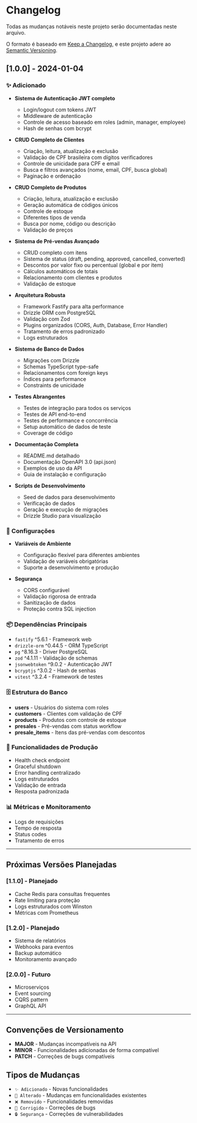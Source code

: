 # Changelog

Todas as mudanças notáveis neste projeto serão documentadas neste arquivo.

O formato é baseado em [Keep a Changelog](https://keepachangelog.com/pt-BR/1.0.0/),
e este projeto adere ao [Semantic Versioning](https://semver.org/lang/pt-BR/).

## [1.0.0] - 2024-01-04

### ✨ Adicionado
- **Sistema de Autenticação JWT completo**
  - Login/logout com tokens JWT
  - Middleware de autenticação
  - Controle de acesso baseado em roles (admin, manager, employee)
  - Hash de senhas com bcrypt

- **CRUD Completo de Clientes**
  - Criação, leitura, atualização e exclusão
  - Validação de CPF brasileira com dígitos verificadores
  - Controle de unicidade para CPF e email
  - Busca e filtros avançados (nome, email, CPF, busca global)
  - Paginação e ordenação

- **CRUD Completo de Produtos**
  - Criação, leitura, atualização e exclusão
  - Geração automática de códigos únicos
  - Controle de estoque
  - Diferentes tipos de venda
  - Busca por nome, código ou descrição
  - Validação de preços

- **Sistema de Pré-vendas Avançado**
  - CRUD completo com itens
  - Sistema de status (draft, pending, approved, cancelled, converted)
  - Descontos por valor fixo ou percentual (global e por item)
  - Cálculos automáticos de totais
  - Relacionamento com clientes e produtos
  - Validação de estoque

- **Arquitetura Robusta**
  - Framework Fastify para alta performance
  - Drizzle ORM com PostgreSQL
  - Validação com Zod
  - Plugins organizados (CORS, Auth, Database, Error Handler)
  - Tratamento de erros padronizado
  - Logs estruturados

- **Sistema de Banco de Dados**
  - Migrações com Drizzle
  - Schemas TypeScript type-safe
  - Relacionamentos com foreign keys
  - Índices para performance
  - Constraints de unicidade

- **Testes Abrangentes**
  - Testes de integração para todos os serviços
  - Testes de API end-to-end
  - Testes de performance e concorrência
  - Setup automático de dados de teste
  - Coverage de código

- **Documentação Completa**
  - README.md detalhado
  - Documentação OpenAPI 3.0 (api.json)
  - Exemplos de uso da API
  - Guia de instalação e configuração

- **Scripts de Desenvolvimento**
  - Seed de dados para desenvolvimento
  - Verificação de dados
  - Geração e execução de migrações
  - Drizzle Studio para visualização

### 🔧 Configurações
- **Variáveis de Ambiente**
  - Configuração flexível para diferentes ambientes
  - Validação de variáveis obrigatórias
  - Suporte a desenvolvimento e produção

- **Segurança**
  - CORS configurável
  - Validação rigorosa de entrada
  - Sanitização de dados
  - Proteção contra SQL injection

### 📦 Dependências Principais
- `fastify` ^5.6.1 - Framework web
- `drizzle-orm` ^0.44.5 - ORM TypeScript
- `pg` ^8.16.3 - Driver PostgreSQL
- `zod` ^4.1.11 - Validação de schemas
- `jsonwebtoken` ^9.0.2 - Autenticação JWT
- `bcryptjs` ^3.0.2 - Hash de senhas
- `vitest` ^3.2.4 - Framework de testes

### 🗄️ Estrutura do Banco
- **users** - Usuários do sistema com roles
- **customers** - Clientes com validação de CPF
- **products** - Produtos com controle de estoque
- **presales** - Pré-vendas com status workflow
- **presale_items** - Itens das pré-vendas com descontos

### 🚀 Funcionalidades de Produção
- Health check endpoint
- Graceful shutdown
- Error handling centralizado
- Logs estruturados
- Validação de entrada
- Resposta padronizada

### 📊 Métricas e Monitoramento
- Logs de requisições
- Tempo de resposta
- Status codes
- Tratamento de erros

---

## Próximas Versões Planejadas

### [1.1.0] - Planejado
- Cache Redis para consultas frequentes
- Rate limiting para proteção
- Logs estruturados com Winston
- Métricas com Prometheus

### [1.2.0] - Planejado
- Sistema de relatórios
- Webhooks para eventos
- Backup automático
- Monitoramento avançado

### [2.0.0] - Futuro
- Microserviços
- Event sourcing
- CQRS pattern
- GraphQL API

---

## Convenções de Versionamento

- **MAJOR** - Mudanças incompatíveis na API
- **MINOR** - Funcionalidades adicionadas de forma compatível
- **PATCH** - Correções de bugs compatíveis

## Tipos de Mudanças

- `✨ Adicionado` - Novas funcionalidades
- `🔄 Alterado` - Mudanças em funcionalidades existentes
- `❌ Removido` - Funcionalidades removidas
- `🐛 Corrigido` - Correções de bugs
- `🔒 Segurança` - Correções de vulnerabilidades